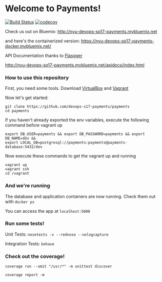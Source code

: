 # Welcome to Payments!

[![Build Status](https://travis-ci.org/devops-s17-payments/payments.svg?branch=master)](https://travis-ci.org/devops-s17-payments/payments)
[![codecov](https://codecov.io/gh/devops-s17-payments/payments/branch/master/graph/badge.svg)](https://codecov.io/gh/devops-s17-payments/payments)


Check us out on Bluemix: http://nyu-devops-sp17-payments.mybluemix.net

and here's the containerized version: https://nyu-devops-sp17-payments-docker.mybluemix.net/

API Documentation thanks to [Flasgger](https://github.com/rochacbruno/flasgger "Flasgger")

http://nyu-devops-sp17-payments.mybluemix.net/apidocs/index.html


### How to use this repository ###

First, you need some tools. Download [VirtualBox](https://www.virtualbox.org/ "VirtualBox") and [Vagrant](https://www.vagrantup.com/ "Vagrant")

Now let's get started:

```
git clone https://github.com/devops-s17-payments/payments
cd payments
```

If you haven't already exported the env variables, execute the following command before vagrant up
```
export DB_USER=payments && export DB_PASSWORD=payments && export DB_NAME=dev &&
export LOCAL_DB=postgresql://payments:payments@payments-database:5432/dev
```

Now execute these commands to get the vagrant up and running

```
vagrant up
vagrant ssh
cd /vagrant
```

### And we're running ###

The database and application containers are now running. Check them out with `docker ps`

You can access the app at `localhost:5000`


### Run some tests! ###

Unit Tests: `nosetests -v --rednose --nologcapture`

Integration Tests: `behave`

### Check out the coverage! ###

`coverage run --omit "/usr/*" -m unittest discover`

`coverage report -m`

